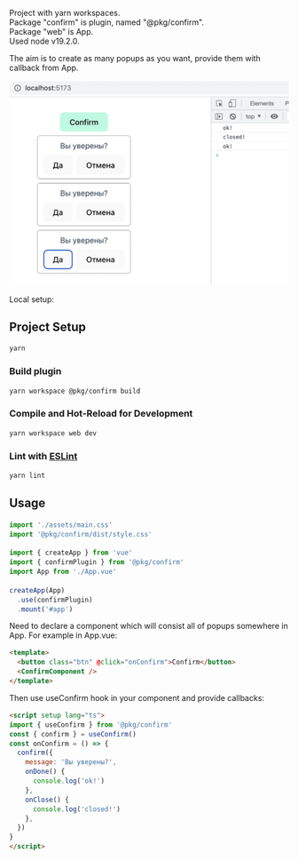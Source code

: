 Project with yarn workspaces.  
Package "confirm" is plugin, named "@pkg/confirm".  
Package "web" is App.  
Used node v19.2.0.  

The aim is to create as many popups as you want, provide them with callback from App.  

<img src="https://github.com/HtwwtH/confirm-plugin-project/raw/main/Screenshot.png" width="600">

Local setup:  

## Project Setup

```sh
yarn
```

### Build plugin

```sh
yarn workspace @pkg/confirm build
```

### Compile and Hot-Reload for Development

```sh
yarn workspace web dev
```

### Lint with [ESLint](https://eslint.org/)

```sh
yarn lint
```

## Usage

```javascript
import './assets/main.css'
import '@pkg/confirm/dist/style.css'

import { createApp } from 'vue'
import { confirmPlugin } from '@pkg/confirm'
import App from './App.vue'

createApp(App)
  .use(confirmPlugin)
  .mount('#app')
```

Need to declare a component which will consist all of popups somewhere in App. For example in App.vue:

```html
<template>
  <button class="btn" @click="onConfirm">Confirm</button>
  <ConfirmComponent />
</template>
```

Then use useConfirm hook in your component and provide callbacks:  

```html
<script setup lang="ts">
import { useConfirm } from '@pkg/confirm'
const { confirm } = useConfirm()
const onConfirm = () => {
  confirm({
    message: 'Вы уверены?',
    onDone() {
      console.log('ok!')
    },
    onClose() {
      console.log('closed!')
    },
  })
}
</script>
```